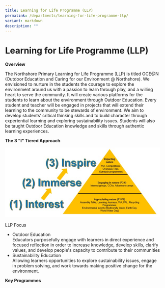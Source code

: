 ```yaml
---
title: Learning for Life Programme (LLP)
permalink: /departments/learning-for-life-programme-llp/
variant: markdown
description: ""
---
```

# **Learning for Life Programme (LLP)**

**Overview** 

The Northshore Primary Learning for Life Programme (LLP) is titled OCE@N (Outdoor Education and Caring for our Environment @ Northshore). We envisioned to nurture in the students the courage to explore the environment around us with a passion to learn through play, and a willing heart to serve the community.  It will create various platforms for the students to learn about the environment through Outdoor Education. Every student and teacher will be engaged in projects that will extend their learning to the community to be stewards of environment. We aim to develop students’ critical thinking skills and to build character through experiential learning and exploring sustainability issues. Students will also be taught Outdoor Education knowledge and skills through authentic learning experiences.  

**The 3 "I" Tiered Approach**  

![](/images/The_3_I_Tierred_Approach.jpg)

LLP Focus 

*   Outdoor Education  
     Educators purposefully engage with learners in direct experience and focused reflection in order to increase knowledge, develop skills, clarify values, and develop people's capacity to contribute to their communities
*   Sustainability Education  
     Allowing learners opportunities to explore sustainability issues, engage in problem solving, and work towards making positive change for the environment.  
		 
**Key Programmes**